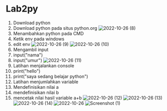# Lab2py
1. Download python 
2. Download python pada situs python.org
![2022-10-26 (8)](https://user-images.githubusercontent.com/115615983/197924369-51c29e10-cef5-432d-b73b-02cfcd2c2614.png)
3. Menambahkan python pada CMD
4. Ketik env pada windows
5. edit env
![2022-10-26 (9)](https://user-images.githubusercontent.com/115615983/197924382-25bb23aa-4e85-4ddc-a329-d5b60f95eb5a.png)
![2022-10-26 (10)](https://user-images.githubusercontent.com/115615983/197924391-a9156282-c6d1-4f9b-8022-cea84f487cec.png)
6. Mengambil input
7. input("nama")
8. input("umur")
![2022-10-26 (11)](https://user-images.githubusercontent.com/115615983/197924395-ae951cd2-424e-44d8-bd1f-55f3ad2b0f89.png)
9. Latihan menjalankan console
10. print("hello")
11. print("saya sedang belajar python")
12. Latihan menjumlahkan variable
13. Mendefinisikan nilai a
14. mendefinisikan nilai b
15. mencetak nilai hasil variable a+b
![2022-10-26 (12)](https://user-images.githubusercontent.com/115615983/197924399-54f502d9-fce2-4fc2-8a37-bfb9e93a4324.png)
![2022-10-26 (13)](https://user-images.githubusercontent.com/115615983/197924403-57d587bf-14dd-4e11-bdcc-9895409ed3ff.png)
![2022-10-26 (14)](https://user-images.githubusercontent.com/115615983/197924408-172d987b-ab33-4b52-970f-960507287d10.png)
![2022-10-26](https://user-images.githubusercontent.com/115615983/197924419-a312edae-f355-4c7c-99f3-1e849d344739.png)
![Screenshot (1)](https://user-images.githubusercontent.com/115615983/197924428-969ce9d3-96bc-42ab-b976-17107fa18136.png)
